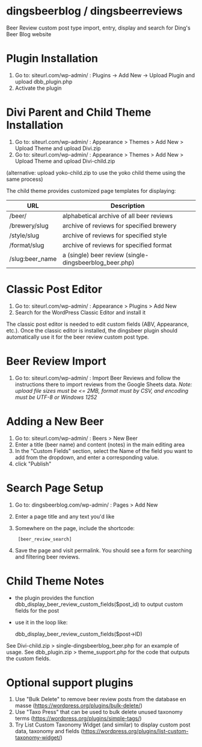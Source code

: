 # dingsbeerblog / dingsbeerreviews

Beer Review custom post type import, entry, display and search for Ding's Beer Blog website

# Plugin Installation

1. Go to: siteurl.com/wp-admin/ : Plugins -> Add New -> Upload Plugin and upload dbb_plugin.php
2. Activate the plugin

# Divi Parent and Child Theme Installation
1. Go to: siteurl.com/wp-admin/ : Appearance > Themes > Add New > Upload Theme and upload Divi.zip
2. Go to: siteurl.com/wp-admin/ : Appearance > Themes > Add New > Upload Theme and upload Divi-child.zip

(alternative: upload yoko-child.zip to use the yoko child theme using the same process)

The child theme provides customized page templates for displaying:

| URL             | Description                                                                       |
|-----------------|-----------------------------------------------------------------------------------|
| /beer/          | alphabetical archive of all beer reviews                                          |
| /brewery/slug   | archive of reviews for specified brewery                                          |
| /style/slug     | archive of reviews for specified style                                            |
| /format/slug    | archive of reviews for specified format                                           |
| /slug:beer_name | a (single) beer review (single-dingsbeerblog_beer.php)                            |

# Classic Post Editor
1. Go to: siteurl.com/wp-admin/ : Appearance > Plugins > Add New
2. Search for the WordPress Classic Editor and install it

The classic post editor is needed to edit custom fields (ABV, Appearance, etc.). Once the classic editor is installed,
the dingsbeer plugin should automatically use it for the beer review custom post type.

# Beer Review Import
1. Go to: siteurl.com/wp-admin/ : Import Beer Reviews and follow the instructions there to import
reviews from the Google Sheets data.
*Note: upload file sizes must be <= 2MB, format must by CSV, and encoding must be UTF-8 or Windows 1252*

# Adding a New Beer
1. Go to: siteurl.com/wp-admin/ : Beers > New Beer
2. Enter a title (beer name) and content (notes) in the main editing area
3. In the "Custom Fields" section, select the Name of the field you want to add from the dropdown, and enter a corresponding value.
4. click "Publish"

# Search Page Setup

1. Go to: dingsbeerblog.com/wp-admin/ : Pages > Add New
2. Enter a page title and any text you'd like
3. Somewhere on the page, include the shortcode:

        [beer_review_search]

4. Save the page and visit permalink. You should see a form for searching and filtering beer reviews.


# Child Theme Notes
- the plugin provides the function dbb_display_beer_review_custom_fields($post_id) to output custom fields for the post
- use it in the loop like:

   dbb_display_beer_review_custom_fields($post->ID)

See Divi-child.zip > single-dingsbeerblog_beer.php for an example of usage.
See dbb_plugin.zip > theme_support.php for the code that outputs the custom fields.

# Optional support plugins
1. Use "Bulk Delete" to remove beer review posts from the database en masse (https://wordpress.org/plugins/bulk-delete/)
2. Use "Taxo Press" that can be used to bulk delete unused taxonomy terms (https://wordpress.org/plugins/simple-tags/)
3. Try List Custom Taxonomy Widget (and similar) to display custom post data, taxonomy and fields (https://wordpress.org/plugins/list-custom-taxonomy-widget/)

